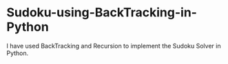 # Sudoku-using-BackTracking-in-Python

I have used BackTracking and Recursion to implement the Sudoku Solver in Python. 
